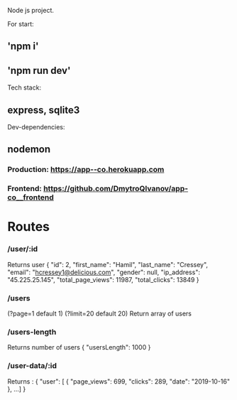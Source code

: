 Node js project.

For start:
## 'npm i'
## 'npm run dev'

Tech stack: 
## express, sqlite3

Dev-dependencies:
## nodemon

### Production: https://app--co.herokuapp.com
### Frontend: https://github.com/DmytroQIvanov/app-co__frontend

# Routes

### /user/:id
Returns user 
{
    "id": 2,
    "first_name": "Hamil",
    "last_name": "Cressey",
    "email": "hcressey1@delicious.com",
    "gender": null,
    "ip_address": "45.225.25.145",
    "total_page_views": 11987,
    "total_clicks": 13849
}

### /users 
(?page=1 default 1)
(?limit=20 default 20)
Return array of users

### /users-length
Returns number of users 
{
    "usersLength": 1000
}

### /user-data/:id
Returns :
{
    "user": [
        {
            "page_views": 699,
            "clicks": 289,
            "date": "2019-10-16"
        },
...]
}








